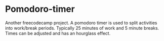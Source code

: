 # Pomodoro-timer
Another freecodecamp project. A pomodoro timer is used to split activities into work/break periods. Typically 25 minutes of work and 5 minute breaks. Times can be adjusted and has an hourglass effect. 
